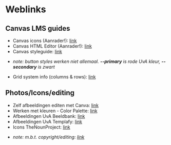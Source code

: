 # Weblinks

## Canvas LMS guides
* Canvas icons (Aanrader!): [link](https://canvas.instructure.com/courses/787387/pages/canvas-icons)
* Canvas HTML Editor (Aanrader!): [link](https://llu.instructure.com/courses/1131728)
* Canvas styleguide: [link](https://canvas.instructure.com/styleguide)
- *note: button styles werken niet allemaal. __--primary__ is rode UvA kleur, __--secondary__ is zwart*
* Grid system info (columns & rows): [link](https://getbootstrap.com/docs/4.0/layout/grid/)

## Photos/Icons/editing
* Zelf afbeeldingen editen met Canva: [link](https://www.canva.com/)
* Werken met kleuren - Color Palette: [link](https://coolors.co/gradient-palette/bd4733-195dba?number=7)
* Afbeeldingen UvA Beeldbank: [link](https://beeldbank.uva.nl/media/)
* Afbeeldingen UvA Templafy: [link](https://app.templafy.com/tenant-reauthentication?returnUrl=https%3a%2f%2fuva.templafy.com%2f)
* Icons TheNounProject: [link](https://thenounproject.com/)
- *note: m.b.t. copyright/editing: [link](https://thenounproject.zendesk.com/hc/en-us/articles/115006103188-Can-I-modify-icons-)*

